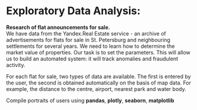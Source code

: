 # Exploratory Data Analysis:
**Research of flat announcements for sale.**  
We have data from the Yandex.Real Estate service - an archive of advertisements for flats for sale in St. Petersburg and neighbouring settlements for several years. We need to learn how to determine the market value of properties. Our task is to set the parameters. This will allow us to build an automated system: it will track anomalies and fraudulent activity.

For each flat for sale, two types of data are available. The first is entered by the user, the second is obtained automatically on the basis of map data. For example, the distance to the centre, airport, nearest park and water body.  
 
Compile portraits of users using **pandas**, **plotly**, **seaborn**, **matplotlib**
